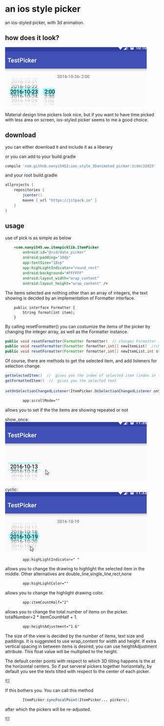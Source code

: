 # an ios style picker
an ios-styled picker, with 3d animation. 


how does it look?
--------
![](https://github.com/nanyi5452/ios_style_3Danimated_picker/blob/master/files/general_look.gif)

Material design time pickers look nice, but if you want to have time picked with less area on screen, ios-styled picker seems to me a good choice.



download 
--------
you can either download it and include it as a liberary

or you can add to your build.gradle
```groovy
compile 'com.github.nanyi5452:ios_style_3Danimated_picker:1cdec32d25'
```
and your root build.gradle
```groovy
allprojects {
    repositories {
        jcenter()
        maven { url "https://jitpack.io" }
    }
}
```




usage
--------
use of pick is as simple as below

```xml
    <com.nanyi545.ww.itempicklib.ItemPicker
        android:id="@+id/date_picker"
        android:padding="10dp"
        app:textSize="18sp"
        app:highLightIndicator="round_rect"
        android:background="#FFFFFF"
        android:layout_width="wrap_content"
        android:layout_height="wrap_content" />
```


The items selected are nothing other than an array of integers, the text showing is decided by an implementation of Formatter interface. 
```
    public interface Formatter {
        String format(int item);
    }
```




By calling resetFormatter() you can costumize the items of the picker by changing the integer array, as well as the Formatter instance. 

```java
public void resetFormatter(Formatter formatter)  // changes Formatter instance only.
public void resetFormatter(Formatter formatter,int[] newItemList)  //changes both Formatter and the int array.
public void resetFormatter(Formatter formatter,int[] newItemList,int startIndex)   //   you can specify initial item you want to select.
```



Of course, there are methods to get the selected item, and add listeners for selection change. 
```java
getSelectedItem()  //  gives you the index of selected item (index in the integer array)
getFormattedItem()  //  gives you the selected text 

setOnSelectionChangedListener(ItemPicker.OnSelectionChangedListener onSelectionChangedListener)  
```




```xml
        app:scrollMode=""    
```
allows you to set if the the items are showing repeated or not

show_once:                                                                            
![](https://github.com/nanyi5452/ios_style_3Danimated_picker/blob/master/files/once.gif)


cyclic:                                                                     
![](https://github.com/nanyi5452/ios_style_3Danimated_picker/blob/master/files/cyclic.gif)






```xml
        app:highLightIndicator=" "
```
allows you to change the drawing to highlight the selected item in the middle. Other alternatives are double_line,single_line,rect,none
```xml
        app:highLightColor=""
```
allows you to change the highlight drawing color.




```xml
        app:itemCountHalf="2"
```
allows you to change the total number of items on the picker. totalNumber=2 * itemCountHalf + 1.   



```xml
        app:heightAdjustment="1.6"
```
The size of the view is decided by the number of items, text size and paddings. It is suggested to use wrap_content for width and height. If extra vertical spacing in between items is desired, you can use heightAdjustment attribute. This float value will be multiplied to the height.




The default center points with respect to which 3D tilting happens is the at the horizontal centers. So if put serveral pickers together horizontally, by default you see the texts tilted with respect to the center of each picker.

![]

If this bothers you. You can call this method

```java
        ItemPicker.syncFocalPoint(ItemPicker... pickers);
```

after which the pickers will be re-adjusted.

![]



